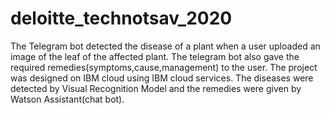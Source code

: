 # deloitte_technotsav_2020
The Telegram bot detected the disease of a plant when a user uploaded an
image of the leaf of the affected plant. The telegram bot also gave the
required remedies(symptoms,cause,management) to the user. The project was designed on IBM cloud using
IBM cloud services. The diseases were detected by Visual Recognition Model and the remedies were given
by Watson Assistant(chat bot).
